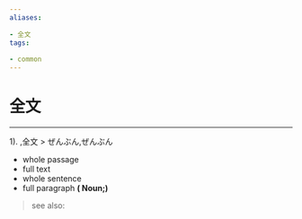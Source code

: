 ```yaml
---
aliases:
    
- 全文
tags:
    
- common
---
```


# 全文
---
1).
,全文 > ぜんぶん,ぜんぶん

- whole passage
- full text
- whole sentence
- full paragraph
**( Noun;)**
> see also: 
            